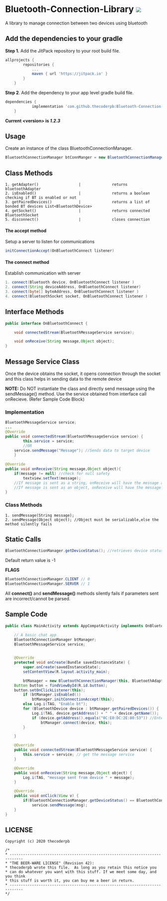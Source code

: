# Bluetooth-Connection-Library [![](https://jitpack.io/v/thecoderpb/Bluetooth-Connection-Library.svg)](https://jitpack.io/#thecoderpb/Bluetooth-Connection-Library)

A library to manage connection between two devices using bluetooth

<h2>Add the dependencies to your gradle</h2>
<b>Step 1.</b> Add the JitPack repository to your root build file.

```gradle
allprojects {
		repositories {
			...
			maven { url 'https://jitpack.io' }
		}
	} 
```
<b>Step 2</b>. Add the dependency to your app level gradle build file.
```gradle
dependencies {
	        implementation 'com.github.thecoderpb:Bluetooth-Connection-Library:<version>'
	}
```
<strong>Current \<version\> is <i>1.2.3</i></strong>

<h2>Usage</h2>
Create an instance of the class BluetoothConnectionManager.

```java
BluetoothConnectionManager btConnManger = new BluetoothConnectionManager(Context context,BluetoothAdapter adapter)
```

<h2>Class Methods</h2>

```
1. getAdapter()                  |              returns bluetoothAdapter
2. isEnabled()                   |              returns a boolean checking if BT is enabled or not
3. getPairedDevices()            |              returns a list of bonded BT devices List<BluetoothDevice>
4. getSocket()                   |              returns connected BluetoothSocket
5. disconnect()                  |              closes connection
```
<h4>The accept method</h4>
<p>Setup a server to listen for communications</p>

```java
initConnectionAccept(OnBluetoothConnect listener)
```

<h4>The connect method</h4>
<p>Establish communication with server</p>

```java
1. connect(Bluetooth device, OnBluetoothConnect listener )
2. connect(String deviceAddress, OnBluetoothConnect listener)
3. connect(byte[] byteAddress, OnBluetoothConnect listener )
4. connect(BluetoothSocket socket, OnBluetoothConnect listener )
```

<h2>Interface Methods</h2>

```java
public interface OnBluetoothConnect {

    void connectedStream(BluetoothMessageService service);

    void onReceive(String message,Object object);
}
```
<h2>Message Service Class</h2>
<p>Once the device obtains the socket, it opens connection through the socket and this class helps in sending data to the remote device</p>
<p><b>NOTE:</b> Do NOT instantiate the class and directly send message using the sendMessage() method. Use the service obtained from interface call onRecieve. (Refer Sample Code Block)</p>

<h3>Implementation</h3>

```java
BluetoothMessageService service;
...
@Override
public void connectedStream(BluetoothMessageService service) {
        this.service = service;
		//OR
	service.sendMessage("Message"); //Sends data to target device
    }
    
@Override
public void onReceive(String message,Object object){
    if(message != null) //check for null safety 
        textview.setText(message);
    //If message is sent as a string, onReceive will have the message as String as well as object
    //If message is sent as an object, onReceive will have the message as only object and String message will be null
}
```

<h3>Class Methods</h3>

```
1. sendMessage(String message); 
2. sendMessage(Object object); //Object must be serializable,else the method silently fails
```
	
<h2>Static Calls</h2>

```java
BluetoothConnectionManager.getDeviceStatus(); //retrieves device status as client or server
```

Default return value is -1

<b>FLAGS</b>
```java
BluetoothConnectionManager.CLIENT // 0
BluetoothConnectionManager.SERVER // 1
```

All <b>connect()</b> and <b>sendMessage()</b> methods silently fails if parameters sent are incorrect/cannot be parsed.

<h2>Sample Code</h2>

```java
public class MainActivity extends AppCompatActivity implements OnBluetoothConnect, View.OnClickListener {

    // A basic chat app
    BluetoothConnectionManager btManager;
    BluetoothMessageService service;
    

    @Override
    protected void onCreate(Bundle savedInstanceState) {
        super.onCreate(savedInstanceState);
        setContentView(R.layout.activity_main);

        btManager = new BluetoothConnectionManager(this, BluetoothAdapter.getDefaultAdapter());
	Button button = findViewById(R.id.button);
	button.setOnClickListener(this);
        if (btManager.isEnabled())
            btManager.initConnectionAccept(this);
        else Log.i(TAG, "Enable bt");
        for (BluetoothDevice device : btManager.getPairedDevices()) {
            Log.i(TAG, device.getAddress() + " " + device.getName());
            if (device.getAddress().equals("0C:E0:DC:2E:80:53")) //Enter your device address
                btManager.connect(device, this);
        }

    }

    @Override
    public void connectedStream(BluetoothMessageService service) {
        this.service = service; // get the message service
    }

    @Override
    public void onReceive(String message,Object object) {
        Log.i(TAG, "message sent from device " + message);
    }

    @Override
    public void onClick(View v) {
        if(BluetoothConnectionManager.getDeviceStatus() == BluetoothConnectionManager.CLIENT) //only client will be able to send message
        	service.sendMessage(msg);
    }
}
```

<h2>LICENSE</h2>

```
Copyright (c) 2020 thecoderpb

/*
* ----------------------------------------------------------------------------
* "THE BEER-WARE LICENSE" (Revision 42):
* thecoderpb wrote this file.  As long as you retain this notice you
* can do whatever you want with this stuff. If we meet some day, and you think
* this stuff is worth it, you can buy me a beer in return.   
* ----------------------------------------------------------------------------
*/

```

